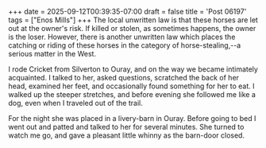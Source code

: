 +++
date = 2025-09-12T00:39:35-07:00
draft = false
title = 'Post 06197'
tags = ["Enos Mills"]
+++
The local unwritten law is that these horses are let out at the owner's risk. If killed or stolen, as sometimes happens, the owner is the loser. However, there is another unwritten law which places the catching or riding of these horses in the category of horse-stealing,--a serious matter in the West.

I rode Cricket from Silverton to Ouray, and on the way we became intimately acquainted. I talked to her, asked questions, scratched the back of her head, examined her feet, and occasionally found something for her to eat. I walked up the steeper stretches, and before evening she followed me like a dog, even when I traveled out of the trail.

For the night she was placed in a livery-barn in Ouray. Before going to bed I went out and patted and talked to her for several minutes. She turned to watch me go, and gave a pleasant little whinny as the barn-door closed.
